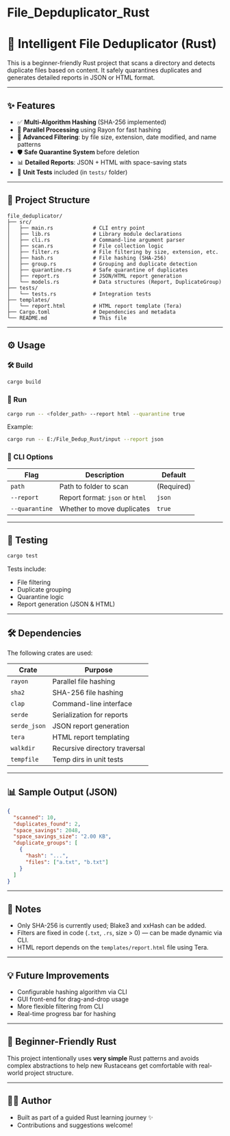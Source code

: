 # File_Depduplicator_Rust

# 🧠 Intelligent File Deduplicator (Rust)

This is a beginner-friendly Rust project that scans a directory and detects duplicate files based on content. It safely quarantines duplicates and generates detailed reports in JSON or HTML format.

---

## ✨ Features

* ✅ **Multi-Algorithm Hashing** (SHA-256 implemented)
* 🚀 **Parallel Processing** using Rayon for fast hashing
* 🧰 **Advanced Filtering**: by file size, extension, date modified, and name patterns
* 🛡️ **Safe Quarantine System** before deletion
* 📊 **Detailed Reports**: JSON + HTML with space-saving stats
* 🧪 **Unit Tests** included (in `tests/` folder)

---

## 📁 Project Structure

```
file_deduplicator/
├── src/
│   ├── main.rs             # CLI entry point
│   ├── lib.rs              # Library module declarations
│   ├── cli.rs              # Command-line argument parser
│   ├── scan.rs             # File collection logic
│   ├── filter.rs           # File filtering by size, extension, etc.
│   ├── hash.rs             # File hashing (SHA-256)
│   ├── group.rs            # Grouping and duplicate detection
│   ├── quarantine.rs       # Safe quarantine of duplicates
│   ├── report.rs           # JSON/HTML report generation
│   └── models.rs           # Data structures (Report, DuplicateGroup)
├── tests/
│   └── tests.rs            # Integration tests
├── templates/
│   └── report.html         # HTML report template (Tera)
├── Cargo.toml              # Dependencies and metadata
└── README.md               # This file
```

---

## ⚙️ Usage

### 🛠️ Build

```bash
cargo build
```

### 🚀 Run

```bash
cargo run -- <folder_path> --report html --quarantine true
```

Example:

```bash
cargo run -- E:/File_Dedup_Rust/input --report json
```

### 📄 CLI Options

| Flag           | Description                     | Default    |
| -------------- | ------------------------------- | ---------- |
| `path`         | Path to folder to scan          | (Required) |
| `--report`     | Report format: `json` or `html` | `json`     |
| `--quarantine` | Whether to move duplicates      | `true`     |

---

## 🧪 Testing

```bash
cargo test
```

Tests include:

* File filtering
* Duplicate grouping
* Quarantine logic
* Report generation (JSON & HTML)

---

## 🛠 Dependencies

The following crates are used:

| Crate        | Purpose                       |
| ------------ | ----------------------------- |
| `rayon`      | Parallel file hashing         |
| `sha2`       | SHA-256 file hashing          |
| `clap`       | Command-line interface        |
| `serde`      | Serialization for reports     |
| `serde_json` | JSON report generation        |
| `tera`       | HTML report templating        |
| `walkdir`    | Recursive directory traversal |
| `tempfile`   | Temp dirs in unit tests       |

---

## 📊 Sample Output (JSON)

```json
{
  "scanned": 10,
  "duplicates_found": 2,
  "space_savings": 2048,
  "space_savings_size": "2.00 KB",
  "duplicate_groups": [
    {
      "hash": "...",
      "files": ["a.txt", "b.txt"]
    }
  ]
}
```

---

## 📌 Notes

* Only SHA-256 is currently used; Blake3 and xxHash can be added.
* Filters are fixed in code (`.txt`, `.rs`, size > 0) — can be made dynamic via CLI.
* HTML report depends on the `templates/report.html` file using Tera.

---

## 💡 Future Improvements

* Configurable hashing algorithm via CLI
* GUI front-end for drag-and-drop usage
* More flexible filtering from CLI
* Real-time progress bar for hashing

---

## 👶 Beginner-Friendly Rust

This project intentionally uses **very simple** Rust patterns and avoids complex abstractions to help new Rustaceans get comfortable with real-world project structure.

---

## 🧑‍💻 Author

* Built as part of a guided Rust learning journey ✨
* Contributions and suggestions welcome!

